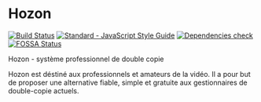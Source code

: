 # Hozon
[![Build Status](https://travis-ci.org/Gasparbsurde/Hozon.svg?branch=master)](https://travis-ci.org/Gasparbsurde/Hozon) <a href="https://standardjs.com"><img src="https://img.shields.io/badge/code_style-standard-brightgreen.svg" alt="Standard - JavaScript Style Guide"></a> <a href="https://david-dm.org/Gasparbsurde/Hozon"><img src="https://david-dm.org/Gasparbsurde/Hozon.svg" alt="Dependencies check" /></a> [![FOSSA Status](https://app.fossa.io/api/projects/git%2Bgithub.com%2FGasparbsurde%2FHozon.svg?type=shield)](https://app.fossa.io/projects/git%2Bgithub.com%2FGasparbsurde%2FHozon?ref=badge_shield)

Hozon - système professionnel de double copie

Hozon est déstiné aux professionnels et amateurs de la vidéo. Il a pour but de proposer une alternative fiable, simple et gratuite aux gestionnaires de double-copie actuels.
